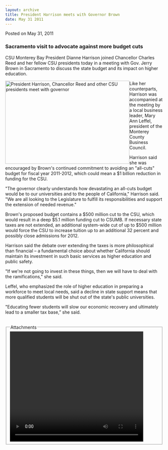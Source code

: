 ```yaml
---
layout: archive
title: President Harrison meets with Governor Brown
date: May 31 2011
---
```





<span class="date">Posted on May 31, 2011    </span>
<h3>Sacramento visit to advocate against more budget cuts</h3>
<p>CSU Monterey Bay President Dianne Harrison joined Chancellor
Charles Reed and her fellow CSU presidents today in a meeting with
Gov. Jerry Brown in Sacramento to discuss the state budget and its
impact on higher education.</p>
<p><img alt="President Harrison, Chancellor Reed and other CSU presidents meet with governor" src="http://news.csumb.edu/sites/default/files/65/attachments/news/images/presidents_governor_small.jpg" style="float:left; width:396px; height:264px">Like her
counterparts, Harrison was accompanied at the meeting by a local
business leader, Mary Ann Leffel, president of the Monterey County
Business Council.</img></p>
<p>Harrison said she was encouraged by Brown&apos;s continued commitment
to avoiding an &quot;all-cuts&quot; budget for fiscal year 2011-2012, which
could mean a $1 billion reduction in funding for the CSU.</p>
<p>&quot;The governor clearly understands how devastating an all-cuts
budget would be to our universities and to the people of
California,&quot; Harrison said. &quot;We are all looking to the Legislature
to fulfill its responsibilities and support the extension of needed
revenue.&quot;</p>
<p>Brown&apos;s proposed budget contains a $500 million cut to the CSU,
which would result in a deep $5.1 million funding cut to CSUMB. If
necessary state taxes are not extended, an additional system-wide
cut of up to $500 million would force the CSU to increase tuition
up to an additional 32 percent and possibly close admissions for
2012.</p>
<p>Harrison said the debate over extending the taxes is more
philosophical than financial &#x2013; a fundamental choice about whether
California should maintain its investment in such basic services as
higher education and public safety.</p>
<p>&quot;If we&apos;re not going to invest in these things, then we will have
to deal with the ramifications,&quot; she said.</p>
<p>Leffel, who emphasized the role of higher education in preparing
a workforce to meet local needs, said a decline in state support
means that more qualified students will be shut out of the state&apos;s
public universities.</p>
<p>&quot;Educating fewer students will slow our economic recovery and
ultimately lead to a smaller tax base,&#x201D; she said.<br>
&#xA0;</br></p>
<fieldset class="fieldgroup group-attachments">
<legend>Attachments</legend>
<div class="field field-type-emvideo field-field-attach-video">
<div class="field-items">
<div class="field-item odd">
<div class="emvideo emvideo-video emvideo-youtube">
<div class="emfield-emvideo emfield-emvideo-youtube">
<div id="emvideo-youtube-flash-wrapper-1">
<!--<object type="application/x-shockwave-flash" height="350" width="425" data="http://www.youtube.com/v/hLHU8cixVV0&amp;rel=0&amp;enablejsapi=1&amp;playerapiid=ytplayer&amp;fs=1" id="emvideo-youtube-flash-1">
          <param name="movie" value="http://www.youtube.com/v/hLHU8cixVV0&amp;rel=0&amp;enablejsapi=1&amp;playerapiid=ytplayer&amp;fs=1" />
          <param name="allowScriptAccess" value="sameDomain"/>
          <param name="quality" value="best"/>
          <param name="allowFullScreen" value="true"/>
          <param name="bgcolor" value="#FFFFFF"/>
          <param name="scale" value="noScale"/>
          <param name="salign" value="TL"/>
          <param name="FlashVars" value="playerMode=embedded" />
          <param name="wmode" value="transparent" />
        </object>-->
<video controls="" width="425" height="350">
<source src="http://r13---sn-o097zne7.googlevideo.com/videoplayback?dur=240.721&amp;ipbits=0&amp;pl=23&amp;itag=18&amp;mm=31&amp;ip=198.189.249.65&amp;ratebypass=yes&amp;sparams=dur,id,initcwndbps,ip,ipbits,itag,mm,ms,mv,pl,ratebypass,source,upn,expire&amp;sver=3&amp;mt=1422326579&amp;id=o-AK9QgcaMYQCDzkeeXlYmewzSB7iFANh5STCZRFqi9Jh4&amp;expire=1422348256&amp;signature=5DBB56DD1C6C381A9BE2FFCB7B50BAD6A0CDFFC9.28CFCDC52536C8A02BA2FCBEEEFB1BCDB3AA2A09&amp;initcwndbps=4356250&amp;fexp=900718,907263,916104,923368,927622,929821,930676,936121,9406392,941004,943917,947225,948124,952302,952605,952901,955301,957103,957105,957201,959701&amp;key=yt5&amp;ms=au&amp;source=youtube&amp;upn=BrH6m_6K38M&amp;mv=m&amp;name=hLHU8cixVV0" type="video/mp4"/></video></div>
</div>
</div>
</div>
</div>
</div>
</fieldset>





